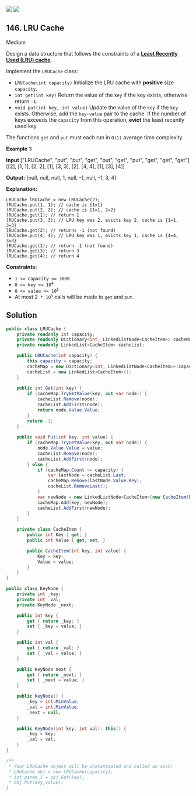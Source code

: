[![](https://img.shields.io/github/stars/javadev/LeetCode-in-All?label=Stars&style=flat-square)](https://github.com/javadev/LeetCode-in-All)
[![](https://img.shields.io/github/forks/javadev/LeetCode-in-All?label=Fork%20me%20on%20GitHub%20&style=flat-square)](https://github.com/javadev/LeetCode-in-All/fork)

## 146\. LRU Cache

Medium

Design a data structure that follows the constraints of a **[Least Recently Used (LRU) cache](https://en.wikipedia.org/wiki/Cache_replacement_policies#LRU)**.

Implement the `LRUCache` class:

*   `LRUCache(int capacity)` Initialize the LRU cache with **positive** size `capacity`.
*   `int get(int key)` Return the value of the `key` if the key exists, otherwise return `-1`.
*   `void put(int key, int value)` Update the value of the `key` if the `key` exists. Otherwise, add the `key-value` pair to the cache. If the number of keys exceeds the `capacity` from this operation, **evict** the least recently used key.

The functions `get` and `put` must each run in `O(1)` average time complexity.

**Example 1:**

**Input** ["LRUCache", "put", "put", "get", "put", "get", "put", "get", "get", "get"] [[2], [1, 1], [2, 2], [1], [3, 3], [2], [4, 4], [1], [3], [4]]

**Output:** [null, null, null, 1, null, -1, null, -1, 3, 4]

**Explanation:**

    LRUCache lRUCache = new LRUCache(2);
    lRUCache.put(1, 1); // cache is {1=1}
    lRUCache.put(2, 2); // cache is {1=1, 2=2}
    lRUCache.get(1); // return 1
    lRUCache.put(3, 3); // LRU key was 2, evicts key 2, cache is {1=1, 3=3}
    lRUCache.get(2); // returns -1 (not found)
    lRUCache.put(4, 4); // LRU key was 1, evicts key 1, cache is {4=4, 3=3}
    lRUCache.get(1); // return -1 (not found)
    lRUCache.get(3); // return 3
    lRUCache.get(4); // return 4 

**Constraints:**

*   `1 <= capacity <= 3000`
*   <code>0 <= key <= 10<sup>4</sup></code>
*   <code>0 <= value <= 10<sup>5</sup></code>
*   At most 2<code> * 10<sup>5</sup></code> calls will be made to `get` and `put`.

## Solution

```csharp
public class LRUCache {
    private readonly int capacity;
    private readonly Dictionary<int, LinkedListNode<CacheItem>> cacheMap;
    private readonly LinkedList<CacheItem> cacheList;

    public LRUCache(int capacity) {
        this.capacity = capacity;
        cacheMap = new Dictionary<int, LinkedListNode<CacheItem>>(capacity);
        cacheList = new LinkedList<CacheItem>();
    }
    
    public int Get(int key) {
        if (cacheMap.TryGetValue(key, out var node)) {
            cacheList.Remove(node);
            cacheList.AddFirst(node);
            return node.Value.Value;
        }
        return -1;
    }
    
    public void Put(int key, int value) {
        if (cacheMap.TryGetValue(key, out var node)) {
            node.Value.Value = value;
            cacheList.Remove(node);
            cacheList.AddFirst(node);
        } else {
            if (cacheMap.Count >= capacity) {
                var lastNode = cacheList.Last;
                cacheMap.Remove(lastNode.Value.Key);
                cacheList.RemoveLast();
            }
            var newNode = new LinkedListNode<CacheItem>(new CacheItem(key, value));
            cacheMap.Add(key, newNode);
            cacheList.AddFirst(newNode);
        }
    }

    private class CacheItem {
        public int Key { get; }
        public int Value { get; set; }

        public CacheItem(int key, int value) {
            Key = key;
            Value = value;
        }
    }
}

public class KeyNode {
    private int _key;
    private int _val;
    private KeyNode _next;

    public int key { 
        get { return _key; }
        set { _key = value; } 
    }

    public int val {
        get { return _val; }
        set { _val = value; }
    }

    public KeyNode next {
        get { return _next; }
        set { _next = value; }
    }

    public KeyNode() {
        _key = int.MinValue;
        _val = int.MinValue;
        _next = null;
    }

    public KeyNode(int key, int val): this() {
        _key = key;
        _val = val;
    }
}

/**
 * Your LRUCache object will be instantiated and called as such:
 * LRUCache obj = new LRUCache(capacity);
 * int param_1 = obj.Get(key);
 * obj.Put(key,value);
}
```